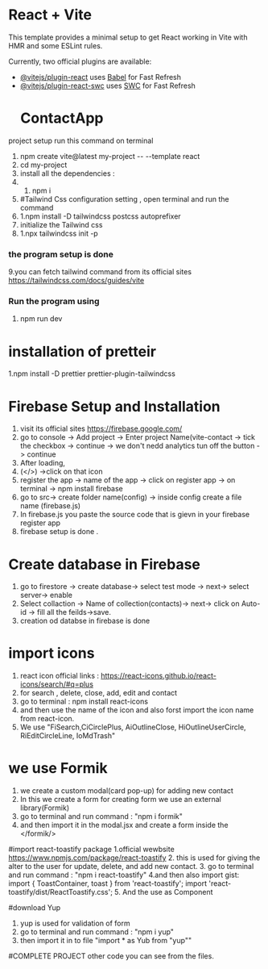 # React + Vite

This template provides a minimal setup to get React working in Vite with HMR and some ESLint rules.

Currently, two official plugins are available:

- [@vitejs/plugin-react](https://github.com/vitejs/vite-plugin-react/blob/main/packages/plugin-react/README.md) uses [Babel](https://babeljs.io/) for Fast Refresh
- [@vitejs/plugin-react-swc](https://github.com/vitejs/vite-plugin-react-swc) uses [SWC](https://swc.rs/) for Fast Refresh
  # ContactApp
project setup 
run this command on terminal
1. npm create vite@latest my-project -- --template react
2. cd my-project
3. install all the dependencies :
4. 1. npm i
5. #Tailwind Css configuration setting , open terminal and run the command
6.  1.npm install -D tailwindcss postcss autoprefixer
7. initialize the Tailwind css
8. 1.npx tailwindcss init -p
 ### the program setup is done 
 9.you can fetch tailwind command from its official sites https://tailwindcss.com/docs/guides/vite
 
### Run the program using
1. npm run dev
# installation of pretteir
1.npm install -D prettier prettier-plugin-tailwindcss
# Firebase Setup and Installation 
1. visit its official sites https://firebase.google.com/
2. go to console -> Add project -> Enter project Name(vite-contact -> tick the checkbox -> continue -> we don't nedd analytics tun off the button -> continue
3. After loading,
4.  (</>) ->click on that icon
5.   register the app -> name of the app -> click on register app -> on terminal -> npm install firebase
6.   go to src-> create folder name(config) -> inside config create a file name (firebase.js)
7.   In firebase.js you paste the source code that is gievn in your firebase register app
8. firebase setup is done .
  # Create database in Firebase
  1. go to firestore -> create database-> select test mode -> next-> select server->  enable
  2. Select collaction -> Name of collection(contacts)-> next-> click on Auto-id -> fill all the feilds->save.
  3. creation od databse in firebase is done

# import icons
1. react icon official links : https://react-icons.github.io/react-icons/search/#q=plus
2. for search , delete, close, add, edit and contact 
3. go to terminal : npm install react-icons
4. and then use the name of the icon and also forst import the icon name from react-icon.
5. We use "FiSearch,CiCirclePlus, AiOutlineClose, HiOutlineUserCircle, RiEditCircleLine, IoMdTrash"

# we use Formik 
1. we create a custom modal(card pop-up) for adding new contact
2. In this we create a form for creating form we use an external library(Formik)
3. go to terminal and run command : "npm i formik"
4. and then import it in the modal.jsx and create a form inside the <formik></formik/>

#import react-toastify package
1.official wewbsite https://www.npmjs.com/package/react-toastify
2. this is used for giving the alter to the user for update, delete, and add new contact.
3. go to terminal and run command : "npm i react-toastify"
4.and then also import gist: import { ToastContainer, toast } from 'react-toastify';
  import 'react-toastify/dist/ReactToastify.css';
5. And the use as Component <ToastContainer>

#download Yup
1. yup is used for validation of form
2. go to terminal and run command : "npm i yup"
3. then import it in to file "import * as Yub from "yup""

 #COMPLETE PROJECT
 other code you can see from the files.
